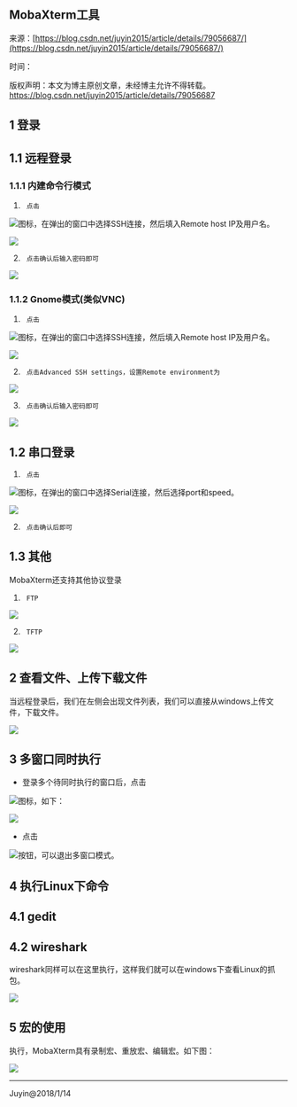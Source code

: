 ## MobaXterm工具

来源：[https://blog.csdn.net/juyin2015/article/details/79056687/](https://blog.csdn.net/juyin2015/article/details/79056687/)

时间：


版权声明：本文为博主原创文章，未经博主允许不得转载。	https://blog.csdn.net/juyin2015/article/details/79056687				

## 1    登录



## 1.1   远程登录



### 1.1.1 内建命令行模式


1)      点击

![][0]图标，在弹出的窗口中选择SSH连接，然后填入Remote host IP及用户名。 

![][1]


2)      点击确认后输入密码即可 

![][2]



### 1.1.2 Gnome模式(类似VNC)


1)      点击

![][0]图标，在弹出的窗口中选择SSH连接，然后填入Remote host IP及用户名。 

![][4] 

2)      点击Advanced SSH settings，设置Remote environment为 

![][5] 

3)      点击确认后输入密码即可 

![][6]



## 1.2   串口登录


1)      点击

![][0]图标，在弹出的窗口中选择Serial连接，然后选择port和speed。 

![][8]


2)      点击确认后即可



## 1.3   其他


MobaXterm还支持其他协议登录


1)      FTP 

![][9]


2)      TFTP 

![][10]



## 2    查看文件、上传下载文件


当远程登录后，我们在左侧会出现文件列表，我们可以直接从windows上传文件，下载文件。 

![][11]



## 3    多窗口同时执行


* 登录多个待同时执行的窗口后，点击

![][12]图标，如下： 

![][13]

* 点击

![][14]按钮，可以退出多窗口模式。




## 4    执行Linux下命令



## 4.1   gedit



## 4.2   wireshark


wireshark同样可以在这里执行，这样我们就可以在windows下查看Linux的抓包。 

![][15]



## 5   宏的使用


执行，MobaXterm具有录制宏、重放宏、编辑宏。如下图： 

![][16]

-----


Juyin@2018/1/14

[0]: ../img/20180114144501802.png
[1]: ../img/20180114144532444.png
[2]: ../img/20180114144546606.png
[3]: ../img/20180114144501802.png
[4]: ../img/20180114144620259.png
[5]: ../img/20180114144809273.png
[6]: ../img/20180114144734529.png
[7]: ../img/20180114144501802.png
[8]: ../img/20180114144921623.png
[9]: ../img/20180114144944352.png
[10]: ../img/20180114145000174.png
[11]: ../img/20180114145136940.png
[12]: ../img/20180114145157349.png
[13]: ../img/20180114145455645.png
[14]: ../img/20180114145509838.png
[15]: ../img/20180114145526807.png
[16]: ../img/20180114212555461.png
